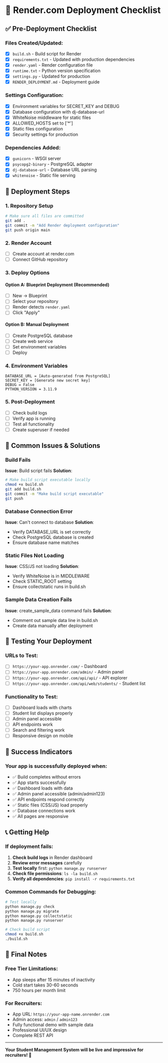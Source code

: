 # 🚀 Render.com Deployment Checklist

## ✅ Pre-Deployment Checklist

### Files Created/Updated:
- [x] `build.sh` - Build script for Render
- [x] `requirements.txt` - Updated with production dependencies
- [x] `render.yaml` - Render configuration file
- [x] `runtime.txt` - Python version specification
- [x] `settings.py` - Updated for production
- [x] `RENDER_DEPLOYMENT.md` - Deployment guide

### Settings Configuration:
- [x] Environment variables for SECRET_KEY and DEBUG
- [x] Database configuration with dj-database-url
- [x] WhiteNoise middleware for static files
- [x] ALLOWED_HOSTS set to ['*']
- [x] Static files configuration
- [x] Security settings for production

### Dependencies Added:
- [x] `gunicorn` - WSGI server
- [x] `psycopg2-binary` - PostgreSQL adapter
- [x] `dj-database-url` - Database URL parsing
- [x] `whitenoise` - Static file serving

## 🎯 Deployment Steps

### 1. Repository Setup
```bash
# Make sure all files are committed
git add .
git commit -m "Add Render deployment configuration"
git push origin main
```

### 2. Render Account
- [ ] Create account at render.com
- [ ] Connect GitHub repository

### 3. Deploy Options

#### Option A: Blueprint Deployment (Recommended)
- [ ] New → Blueprint
- [ ] Select your repository
- [ ] Render detects `render.yaml`
- [ ] Click "Apply"

#### Option B: Manual Deployment
- [ ] Create PostgreSQL database
- [ ] Create web service
- [ ] Set environment variables
- [ ] Deploy

### 4. Environment Variables
```
DATABASE_URL = [Auto-generated from PostgreSQL]
SECRET_KEY = [Generate new secret key]
DEBUG = False
PYTHON_VERSION = 3.11.9
```

### 5. Post-Deployment
- [ ] Check build logs
- [ ] Verify app is running
- [ ] Test all functionality
- [ ] Create superuser if needed

## 🔧 Common Issues & Solutions

### Build Fails
**Issue**: Build script fails
**Solution**: 
```bash
# Make build script executable locally
chmod +x build.sh
git add build.sh
git commit -m "Make build script executable"
git push
```

### Database Connection Error
**Issue**: Can't connect to database
**Solution**: 
- Verify DATABASE_URL is set correctly
- Check PostgreSQL database is created
- Ensure database name matches

### Static Files Not Loading
**Issue**: CSS/JS not loading
**Solution**:
- Verify WhiteNoise is in MIDDLEWARE
- Check STATIC_ROOT setting
- Ensure collectstatic runs in build.sh

### Sample Data Creation Fails
**Issue**: create_sample_data command fails
**Solution**: 
- Comment out sample data line in build.sh
- Create data manually after deployment

## 📱 Testing Your Deployment

### URLs to Test:
- [ ] `https://your-app.onrender.com/` - Dashboard
- [ ] `https://your-app.onrender.com/admin/` - Admin panel
- [ ] `https://your-app.onrender.com/api/api/` - API explorer
- [ ] `https://your-app.onrender.com/api/web/students/` - Student list

### Functionality to Test:
- [ ] Dashboard loads with charts
- [ ] Student list displays properly
- [ ] Admin panel accessible
- [ ] API endpoints work
- [ ] Search and filtering work
- [ ] Responsive design on mobile

## 🎉 Success Indicators

### Your app is successfully deployed when:
- ✅ Build completes without errors
- ✅ App starts successfully
- ✅ Dashboard loads with data
- ✅ Admin panel accessible (admin/admin123)
- ✅ API endpoints respond correctly
- ✅ Static files (CSS/JS) load properly
- ✅ Database connections work
- ✅ All pages are responsive

## 📞 Getting Help

### If deployment fails:
1. **Check build logs** in Render dashboard
2. **Review error messages** carefully
3. **Test locally** first: `python manage.py runserver`
4. **Check file permissions**: `ls -la build.sh`
5. **Verify all dependencies**: `pip install -r requirements.txt`

### Common Commands for Debugging:
```bash
# Test locally
python manage.py check
python manage.py migrate
python manage.py collectstatic
python manage.py runserver

# Check build script
chmod +x build.sh
./build.sh
```

## 🌟 Final Notes

### Free Tier Limitations:
- App sleeps after 15 minutes of inactivity
- Cold start takes 30-60 seconds
- 750 hours per month limit

### For Recruiters:
- App URL: `https://your-app-name.onrender.com`
- Admin access: `admin` / `admin123`
- Fully functional demo with sample data
- Professional UI/UX design
- Complete REST API

---

**Your Student Management System will be live and impressive for recruiters! 🚀**
